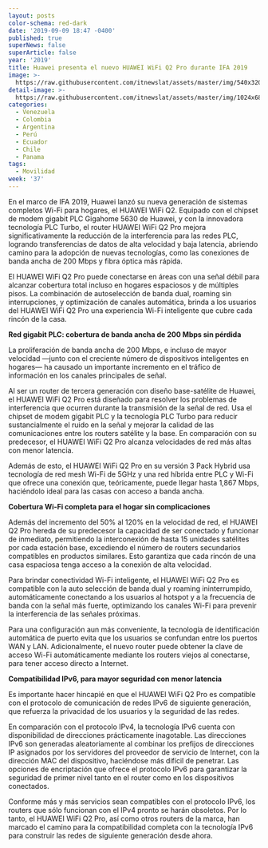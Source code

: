 ```yaml
---
layout: posts
color-schema: red-dark
date: '2019-09-09 18:47 -0400'
published: true
superNews: false
superArticle: false
year: '2019'
title: Huawei presenta el nuevo HUAWEI WiFi Q2 Pro durante IFA 2019
image: >-
  https://raw.githubusercontent.com/itnewslat/assets/master/img/540x320/Huawei-Wifi-p.jpg
detail-image: >-
  https://raw.githubusercontent.com/itnewslat/assets/master/img/1024x680/Huawei-Wifi-g.jpg
categories:
  - Venezuela
  - Colombia
  - Argentina
  - Perú
  - Ecuador
  - Chile
  - Panama
tags:
  - Movilidad
week: '37'
---
```

En el marco de IFA 2019, Huawei lanzó su nueva generación de sistemas completos Wi-Fi para hogares, el HUAWEI WiFi Q2. Equipado con el chipset de modem gigabit PLC Gigahome 5630 de Huawei, y con la innovadora tecnología PLC Turbo, el router HUAWEI WiFi Q2 Pro mejora significativamente la reducción de la interferencia para las redes PLC, logrando transferencias de datos de alta velocidad y baja latencia, abriendo camino para la adopción de nuevas tecnologías, como las conexiones de banda ancha de 200 Mbps y fibra óptica más rápida.

El HUAWEI WiFi Q2 Pro puede conectarse en áreas con una señal débil para alcanzar cobertura total incluso en hogares espaciosos y de múltiples pisos. La combinación de autoselección de banda dual, roaming sin interrupciones, y optimización de canales automática, brinda a los usuarios del HUAWEI WiFi Q2 Pro una experiencia Wi-Fi inteligente que cubre cada rincón de la casa.

**Red gigabit PLC: cobertura de banda ancha de 200 Mbps sin pérdida**

La proliferación de banda ancha de 200 Mbps, e incluso de mayor velocidad —junto con el creciente número de dispositivos inteligentes en hogares— ha causado un importante incremento en el tráfico de información en los canales principales de señal.

Al ser un router de tercera generación con diseño base-satélite de Huawei, el HUAWEI WiFi Q2 Pro está diseñado para resolver los problemas de interferencia que ocurren durante la transmisión de la señal de red. Usa el chipset de modem gigabit PLC y la tecnología PLC Turbo para reducir sustancialmente el ruido en la señal y mejorar la calidad de las comunicaciones entre los routers satélite y la base. En comparación con su predecesor, el HUAWEI WiFi Q2 Pro alcanza velocidades de red más altas con menor latencia.

Además de esto, el HUAWEI WiFi Q2 Pro en su versión 3 Pack Hybrid usa tecnología de red mesh Wi-Fi de 5GHz y una red híbrida entre PLC y Wi-Fi que ofrece una conexión que, teóricamente, puede llegar hasta 1,867 Mbps, haciéndolo ideal para las casas con acceso a banda ancha.

**Cobertura Wi-Fi completa para el hogar sin complicaciones**

Además del incremento del 50% al 120% en la velocidad de red, el HUAWEI Q2 Pro hereda de su predecesor la capacidad de ser conectado y funcionar de inmediato, permitiendo la interconexión de hasta 15 unidades satélites por cada estación base, excediendo el número de routers secundarios compatibles en productos similares. Esto garantiza que cada rincón de una casa espaciosa tenga acceso a la conexión de alta velocidad.

Para brindar conectividad Wi-Fi inteligente, el HUAWEI WiFi Q2 Pro es compatible con la auto selección de banda dual y roaming ininterrumpido, automáticamente conectando a los usuarios al hotspot y a la frecuencia de banda con la señal más fuerte, optimizando los canales Wi-Fi para prevenir la interferencia de las señales próximas.

Para una configuración aun más conveniente, la tecnología de identificación automática de puerto evita que los usuarios se confundan entre los puertos WAN y LAN. Adicionalmente, el nuevo router puede obtener la clave de acceso Wi-Fi automáticamente mediante los routers viejos al conectarse, para tener acceso directo a Internet.

**Compatibilidad IPv6, para mayor seguridad con menor latencia**

Es importante hacer hincapié en que el HUAWEI WiFi Q2 Pro es compatible con el protocolo de comunicación de redes IPv6 de siguiente generación, que refuerza la privacidad de los usuarios y la seguridad de las redes.

En comparación con el protocolo IPv4, la tecnología IPv6 cuenta con disponibilidad de direcciones prácticamente inagotable. Las direcciones IPv6 son generadas aleatoriamente al combinar los prefijos de direcciones IP asignados por los servidores del proveedor de servicio de Internet, con la dirección MAC del dispositivo, haciéndose más difícil de penetrar. Las opciones de encriptación que ofrece el protocolo IPv6 para garantizar la seguridad de primer nivel tanto en el router como en los dispositivos conectados.

Conforme más y más servicios sean compatibles con el protocolo IPv6, los routers que sólo funcionan con el IPv4 pronto se harán obsoletos. Por lo tanto, el HUAWEI WiFi Q2 Pro, así como otros routers de la marca, han marcado el camino para la compatibilidad completa con la tecnología IPv6 para construir las redes de siguiente generación desde ahora.
